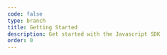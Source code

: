 ```yaml
---
code: false
type: branch
title: Getting Started
description: Get started with the Javascript SDK
order: 0
---
```

